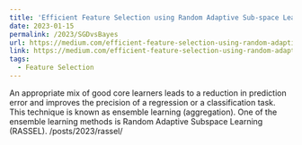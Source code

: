 ```yaml
---
title: 'Efficient Feature Selection using Random Adaptive Sub-space Learning (RASSEL): Python implementation'
date: 2023-01-15
permalink: /2023/SGDvsBayes
url: https://medium.com/efficient-feature-selection-using-random-adaptive-sub-space-learning-rassel-python-657d884bb3ac 
link: https://medium.com/efficient-feature-selection-using-random-adaptive-sub-space-learning-rassel-python-657d884bb3ac
tags:
  - Feature Selection
---
```


An appropriate mix of good core learners leads to a reduction in prediction error and improves the precision of a regression or a classification task. This technique is known as ensemble learning (aggregation). One of the ensemble learning methods is Random Adaptive Subspace Learning (RASSEL). /posts/2023/rassel/
